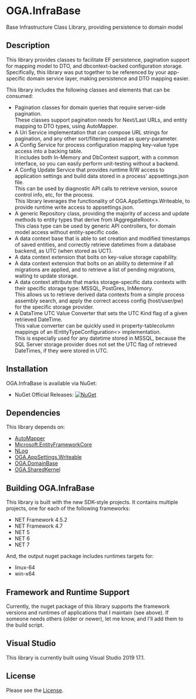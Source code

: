 # OGA.InfraBase
Base Infrastructure Class Library, providing persistence to domain model

## Description
This library provides classes to facilitate EF persistence, pagination support for mapping model to DTO, and dbcontext-backed configuration storage.\
Specifically, this library was put together to be referenced by your app-specific domain service layer, making persistence and DTO mapping easier.

This library includes the following classes and elements that can be consumed:
* Pagination classes for domain queries that require server-side pagination.\
  These classes support pagination needs for Next/Last URLs, and entity mapping to DTO types, using AutoMapper.
* A Uri Service implementation that can compose URL strings for pagination, and any other sort/filtering passed as query-parameter.
* A Config Service for process configuration mapping key-value type access into a backing table.\
  It includes both In-Memory and DbContext support, with a common interface, so you can easily perform unit-testing without a backend.
* A Config Update Service that provides runtime R/W access to application settings and build data stored in a process' appsettings.json file.\
  This can be used by diagnostic API calls to retrieve version, source control info, etc, for the process.\
  This library leverages the functionality of OGA.AppSettings.Writeable, to provide runtime write access to appsettings.json.
* A generic Repository class, providing the majority of access and update methods to entity types that derive from IAggregateRoot<>.\
  This class type can be used by generic API controllers, for domain model access without entity-specific code.
* A data context base that is able to set creation and modified timestamps of saved entities, and correctly retrieve datetimes from a database backend, as UTC (when stored as UCT).
* A data context extension that bolts on key-value storage capability.
* A data context extension that bolts on an ability to determine if all migrations are applied, and to retrieve a list of pending migrations, waiting to update storage.
* A data context attribute that marks storage-specific data contexts with their specific storage type: MSSQL, PostGres, InMemory.\
  This allows us to retrieve derived data contexts from a simple process assembly search, and apply the correct access config (host/user/pw) for the specific storage provider.
* A DataTime UTC Value Converter that sets the UTC Kind flag of a given retrieved DateTime.\
  This value converter can be quickly used in property-tablecolumn mappings of an IEntityTypeConfiguration<> implementation.\
  This is especially used for any datetime stored in MSSQL, because the SQL Server storage provider does not set the UTC flag of retrieved DateTimes, if they were stored in UTC.

## Installation
OGA.InfraBase is available via NuGet:
* NuGet Official Releases: [![NuGet](https://img.shields.io/nuget/vpre/OGA.InfraBase.svg?label=NuGet)](https://www.nuget.org/packages/OGA.InfraBase)

## Dependencies
This library depends on:
* [AutoMapper](https://github.com/AutoMapper/AutoMapper)
* [Microsoft.EntityFrameworkCore](https://github.com/dotnet/efcore)
* [NLog](https://github.com/NLog/NLog/)
* [OGA.AppSettings.Writeable](https://github.com/LeeWhite187/OGA.AppSettings.Writeable)
* [OGA.DomainBase](https://github.com/LeeWhite187/OGA.DomainBase)
* [OGA.SharedKernel](https://github.com/LeeWhite187/OGA.SharedKernel)

## Building OGA.InfraBase
This library is built with the new SDK-style projects.
It contains multiple projects, one for each of the following frameworks:
* NET Framework 4.5.2
* NET Framework 4.7
* NET 5
* NET 6
* NET 7

And, the output nuget package includes runtimes targets for:
* linux-64
* win-x64

## Framework and Runtime Support
Currently, the nuget package of this library supports the framework versions and runtimes of applications that I maintain (see above).
If someone needs others (older or newer), let me know, and I'll add them to the build script.

## Visual Studio
This library is currently built using Visual Studio 2019 17.1.

## License
Please see the [License](LICENSE).
